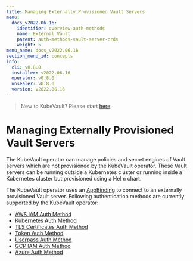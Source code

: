 ```yaml
---
title: Managing Externally Provisioned Vault Servers
menu:
  docs_v2022.06.16:
    identifier: overview-auth-methods
    name: External Vault
    parent: auth-methods-vault-server-crds
    weight: 5
menu_name: docs_v2022.06.16
section_menu_id: concepts
info:
  cli: v0.8.0
  installer: v2022.06.16
  operator: v0.8.0
  unsealer: v0.8.0
  version: v2022.06.16
---
```


> New to KubeVault? Please start [here](/docs/v2022.06.16/concepts/README).

# Managing Externally Provisioned Vault Servers

The KubeVault operator can manage policies and secret engines of Vault servers which are not provisioned by the KubeVault operator. These Vault servers can be running outside a Kubernetes cluster or running inside a Kubernetes cluster but provisioned using a Helm chart.

The KubeVault operator uses an [AppBinding](/docs/v2022.06.16/concepts/vault-server-crds/auth-methods/appbinding) to connect to an externally provisioned Vault server. Following authentication methods are currently supported by the KubeVault operator:

- [AWS IAM Auth Method](/docs/v2022.06.16/concepts/vault-server-crds/auth-methods/aws-iam)
- [Kubernetes Auth Method](/docs/v2022.06.16/concepts/vault-server-crds/auth-methods/kubernetes)
- [TLS Certificates Auth Method](/docs/v2022.06.16/concepts/vault-server-crds/auth-methods/tls)
- [Token Auth Method](/docs/v2022.06.16/concepts/vault-server-crds/auth-methods/token)
- [Userpass Auth Method](/docs/v2022.06.16/concepts/vault-server-crds/auth-methods/userpass)
- [GCP IAM Auth Method](/docs/v2022.06.16/concepts/vault-server-crds/auth-methods/gcp-iam)
- [Azure Auth Method](/docs/v2022.06.16/concepts/vault-server-crds/auth-methods/azure)
